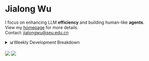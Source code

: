 #  Jialong Wu

I focus on enhancing LLM **efficiency** and building human-like **agents**.<br>
View my [homepage](https://callanwu.github.io/) for more details. <br>
Contact: jialongwu@seu.edu.cn

<details><summary>📊Weekly Development Breakdown</summary>

<!--START_SECTION:waka-->

```txt
From: 07 May 2025 - To: 14 May 2025

Total Time: 57 hrs 50 mins

Python     42 hrs 26 mins  ██████████████████▒░░░░░░   73.38 %
JSON       13 hrs 19 mins  █████▓░░░░░░░░░░░░░░░░░░░   23.05 %
Bash       1 hr 17 mins    ▓░░░░░░░░░░░░░░░░░░░░░░░░   02.23 %
Text       26 mins         ▒░░░░░░░░░░░░░░░░░░░░░░░░   00.77 %
Other      13 mins         ░░░░░░░░░░░░░░░░░░░░░░░░░   00.40 %
```

<!--END_SECTION:waka-->

[![wakatime](https://wakatime.com/badge/user/c6720b29-9431-4a60-bc9d-e1fb2b6bd65f.svg)](https://wakatime.com/@c6720b29-9431-4a60-bc9d-e1fb2b6bd65f)
</details>

[![](https://img.shields.io/badge/Google%20Scholar-4385FE.svg?&color=d6d6d6&style=flat-square&logo=google-scholar)](https://scholar.google.com/citations?user=6eg2m4YAAAAJ)
![](https://komarev.com/ghpvc/?username=callanwu)
